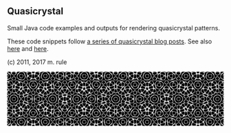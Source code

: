 Quasicrystal
------------

Small Java code examples and outputs for rendering quasicrystal patterns.

These code snippets follow [a series of quasicrystal blog posts](http://wealoneonearth.blogspot.co.uk/search/label/quasicrystal). See also [here](http://spacecollective.org/michaelerule/5810/Quasicrystal-Diffraction-Patterns) and [here](http://mainisusuallyafunction.blogspot.co.uk/2011/10/quasicrystals-as-sums-of-waves-in-plane.html).

(c) 2011, 2017 m. rule


![5-fold quasicrystal example](/5foldeg.png?raw=true "5-fold quasicrystal example")
